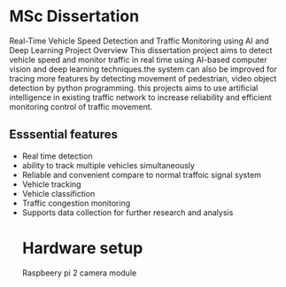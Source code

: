 # MSc Dissertation
Real-Time Vehicle Speed Detection and Traffic Monitoring using AI and Deep Learning
Project Overview
This dissertation project aims to detect vehicle speed and monitor traffic in real time using AI-based computer vision and deep learning techniques.the system can also be improved for tracing more features by detecting movement of pedestrian, video object detection by python programming. this projects aims to use artificial intelligence in existing traffic network to increase reliability and efficient monitoring control of traffic movement.
## Esssential features
- Real time detection
- ability to track multiple vehicles simultaneously
- Reliable and convenient compare to normal traffoic signal system
- Vehicle tracking
- Vehicle classifiction
- Traffic congestion monitoring 
- Supports data collection for further research and analysis
  # Hardware setup
  Raspbeery pi 2 camera module
  
